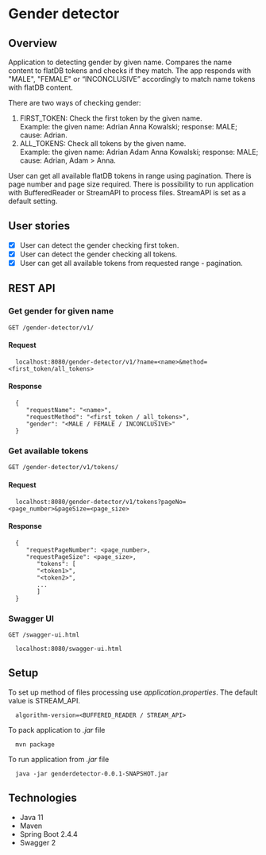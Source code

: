 # Gender detector

## Overview
Application to detecting gender by given name. Compares the name content to flatDB tokens and checks if they match.
The app responds with "MALE", "FEMALE" or “INCONCLUSIVE” accordingly to match name tokens with flatDB content.

There are two ways of checking gender:
1. FIRST_TOKEN: Check the first token by the given name. 
   <br>Example: the given name: Adrian Anna Kowalski; response: MALE; cause: Adrian.
2. ALL_TOKENS: Check all tokens by the given name.
   <br>Example: the given name: Adrian Adam Anna Kowalski; response: MALE; cause: Adrian, Adam > Anna.
   
User can get all available flatDB tokens in range using pagination. There is page number and page size required.
There is possibility to run application with BufferedReader or StreamAPI to process files. StreamAPI is set as a default
setting.

## User stories
- [x] User can detect the gender checking first token.
- [x] User can detect the gender checking all tokens.
- [x] User can get all available tokens from requested range - pagination.

## REST API
### Get gender for given name
`GET /gender-detector/v1/`
#### Request
      localhost:8080/gender-detector/v1/?name=<name>&method=<first_token/all_tokens>
#### Response
      {
         "requestName": "<name>",
         "requestMethod": "<first_token / all_tokens>",
         "gender": "<MALE / FEMALE / INCONCLUSIVE>"
      }
### Get available tokens
`GET /gender-detector/v1/tokens/`
#### Request
      localhost:8080/gender-detector/v1/tokens?pageNo=<page_number>&pageSize=<page_size>
#### Response
      {
         "requestPageNumber": <page_number>,
         "requestPageSize": <page_size>,
            "tokens": [
            "<token1>",
            "<token2>",
            ...
            ]
      }
### Swagger UI
`GET /swagger-ui.html`

      localhost:8080/swagger-ui.html

## Setup
To set up method of files processing use _application.properties_. The default value is STREAM_API.

      algorithm-version=<BUFFERED_READER / STREAM_API>

To pack application to _.jar_ file
   
      mvn package

To run application from _.jar_ file
      
      java -jar genderdetector-0.0.1-SNAPSHOT.jar 

## Technologies
- Java 11
- Maven
- Spring Boot 2.4.4
- Swagger 2








